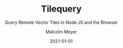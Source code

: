 ---
layout: project
title: Tilequery
subtitle: Query Remote Vector Tiles in Node JS and the Browser
author: Malcolm Meyer
img: tilequery.jpg
date: 2021-01-01
tags:
  - node js
  - open source
categories: 
  - projects
published: true
project:
  -
    url: https://reyemtm.github.io/tilequery
    repo: https://github.com/reyemtm/tilequery/
    images: ["tilequery"]
    client: "Internal"
    iframe: https://reyemtm.github.io/tilequery
    description: >-
    
      Tilequery queries remote vector tiles and returns GeoJSON features within a bounding box or point buffer. The returned geometry is only as accurate as the data in the tiles. The less tiles that need queried (lower zoom level) the faster the response, but lower zooms have less accurate geometry, so the two factors need to be taken into account when utilizing tilequery.


      Polygons and lines will be returned if queried but are cut at the tile boundaries. In those cases it is usefull for querying feature properties but not feature geometry.

      
      <figure class="highlight php"><table><tbody><tr><td class="code"><pre><code class="hljs php"><span class="hljs-title function_ invoke__">tilequery</span>({<br>  <span class="hljs-attr">point</span>: [e.lngLat.lng, e.lngLat.lat], <br>  <span class="hljs-attr">radius</span>: <span class="hljs-number">0.1</span>,<br>  <span class="hljs-attr">units</span>: <span class="hljs-string">'miles'</span>,<br>  <span class="hljs-attr">tiles</span>: <span class="hljs-string">'https://reyemtm.github.io/tilequery/tiles/{z}/{x}/{y}.mvt'</span>,<br>  <span class="hljs-attr">layer</span>: <span class="hljs-string">'test'</span>, <br>  <span class="hljs-attr">zoom</span>: <span class="hljs-number">14</span>,<br>  <span class="hljs-attr">buffer</span>: <span class="hljs-literal">true</span><br>})<br></code></pre></td></tr></tbody></table></figure>


      A pre-built version is available on [GitHub](https://github.com/reyemtm/tilequery/tree/master/docs/dist) and [npm](https://www.npmjs.com/package/tilequery) and can be used directly in the browser with the global variable tilequery or in Node JS. The example below highlights points within 0.1 miles of the mouse pointer and returns feature properties in the sidebar.


      This project is based in part on the [vtquery](https://github.com/mapbox/vtquery) tool by Mapbox.
    

---